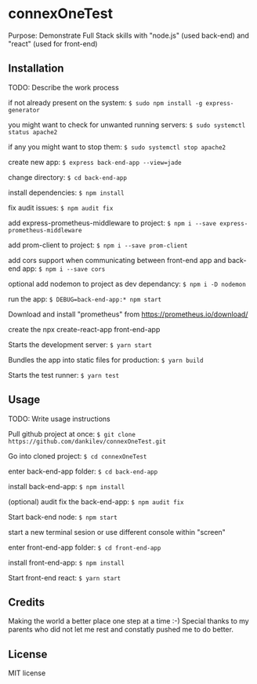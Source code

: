 # connexOneTest

Purpose: Demonstrate Full Stack skills with "node.js" (used back-end) and "react" (used for front-end)

## Installation

TODO: Describe the work process

if not already present on the system: `$ sudo npm install -g express-generator`

you might want to check for unwanted running servers: `$ sudo systemctl status apache2`

if any you might want to stop them: `$ sudo systemctl stop apache2`

create new app: `$ express back-end-app --view=jade`

change directory: `$ cd back-end-app`

install dependencies: `$ npm install`

fix audit issues: `$ npm audit fix`

add express-prometheus-middleware to project: `$ npm i --save express-prometheus-middleware`

add prom-client to project: `$ npm i --save prom-client`

add cors support when communicating between front-end app and back-end app: `$ npm i --save cors`

optional add nodemon to project as dev dependancy: `$ npm i -D nodemon`

run the app: `$ DEBUG=back-end-app:* npm start`

Download and install "prometheus" from https://prometheus.io/download/

create the npx create-react-app front-end-app

Starts the development server: `$ yarn start`
    
Bundles the app into static files for production: `$ yarn build`
    
Starts the test runner: `$ yarn test`

## Usage

TODO: Write usage instructions

Pull github project at once: `$ git clone https://github.com/dankilev/connexOneTest.git`

Go into cloned project: `$ cd connexOneTest`

enter back-end-app folder: `$ cd back-end-app`

install back-end-app: `$ npm install`

(optional) audit fix the back-end-app: `$ npm audit fix`

Start back-end node: `$ npm start`

start a new terminal sesion or use different console within "screen"

enter front-end-app folder: `$ cd front-end-app`

install front-end-app: `$ npm install`

Start front-end react: `$ yarn start`

## Credits

Making the world a better place one step at a time :-)
Special thanks to my parents who did not let me rest and constatly pushed me to do better.

## License

MIT license
